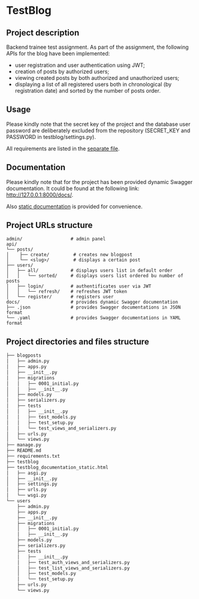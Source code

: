 # TestBlog
## Project description
Backend trainee test assignment.
As part of the assignment, the following APIs for the blog have been implemented:
- user registration and user authentication using JWT;
- creation of posts by authorized users;
- viewing created posts by both authorized and unauthorized users;
- displaying a list of all registered users both in chronological (by registration date) and sorted by the number of posts order.

## Usage
Please kindly note that the secret key of the project and the database user password are deliberately excluded from the repository (SECRET_KEY and PASSWORD in testblog/settings.py).

All requirements are listed in the [separate file](https://github.com/borboletinha/blog-intern_test/blob/main/requirements.txt).

## Documentation
Please kindly note that for the project has been provided dynamic Swagger documentation. It could be found at the following link: http://127.0.0.1:8000/docs/.

Also [static documentation](https://github.com/borboletinha/blog-intern_test/blob/main/testblog_documentation_static.html) is provided for convenience.

## Project URLs structure
```
admin/                  # admin panel
api/
└── posts/
│    ├── create/         # creates new blogpost
│    └── <slug>/         # displays a certain post
├── users/
│   ├── all/            # displays users list in default order
│   │   └── sorted/     # displays users list ordered bu number of posts
│   ├── login/          # authentificates user via JWT
│   │   └── refresh/    # refreshes JWT token
│   └── register/       # registers user
docs/                   # provides dynamic Swagger documentation
├── .json               # provides Swagger documentations in JSON format
└── .yaml               # provides Swagger documentations in YAML format
```    

## Project directories and files structure
```bash
├── blogposts
│   ├── admin.py
│   ├── apps.py
│   ├── __init__.py
│   ├── migrations
│   │   ├── 0001_initial.py
│   │   ├── __init__.py
│   ├── models.py
│   ├── serializers.py
│   ├── tests
│   │   ├── __init__.py
│   │   ├── test_models.py
│   │   ├── test_setup.py
│   │   └── test_views_and_serializers.py
│   ├── urls.py
│   └── views.py
├── manage.py
├── README.md
├── requirements.txt
├── testblog
├── testblog_documentation_static.html
│   ├── asgi.py
│   ├── __init__.py
│   ├── settings.py
│   ├── urls.py
│   └── wsgi.py
└── users
    ├── admin.py
    ├── apps.py
    ├── __init__.py
    ├── migrations
    │   ├── 0001_initial.py
    │   ├── __init__.py
    ├── models.py
    ├── serializers.py
    ├── tests
    │   ├── __init__.py
    │   ├── test_auth_views_and_serializers.py
    │   ├── test_list_views_and_serializers.py
    │   ├── test_models.py
    │   └── test_setup.py
    ├── urls.py
    └── views.py
```
